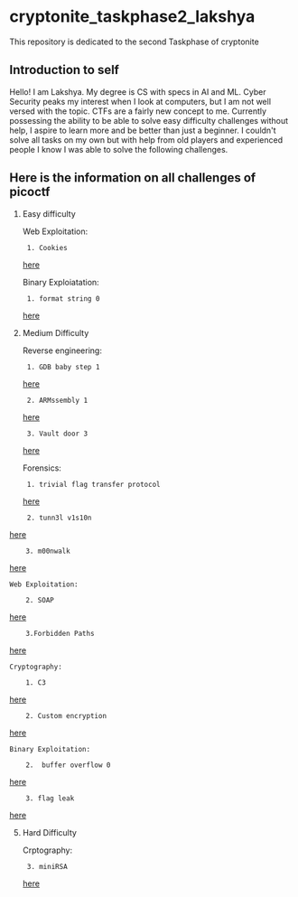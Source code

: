 # cryptonite_taskphase2_lakshya
This repository is dedicated to the second Taskphase of cryptonite

## Introduction to self
Hello! I am Lakshya. My degree is CS with specs in AI and ML.
Cyber Security peaks my interest when I look at computers, but I am not well versed with the topic. 
CTFs are a fairly new concept to me. Currently possessing the ability to be able to solve easy difficulty challenges without help,
I aspire to learn more and be better than just a beginner. I couldn't solve all tasks on my own but with help from old players and experienced people I know
I was able to solve the following challenges.

## Here is the information on all challenges of picoctf
1. Easy difficulty

	Web Exploitation:

		1. Cookies
   [here](https://github.com/ElaLakshya/cryptonite_taskphase2_lakshya/blob/main/Web_Exploitation/cookies.md)

	Binary Exploiatation:

		1. format string 0
   [here](https://github.com/ElaLakshya/cryptonite_taskphase2_lakshya/blob/main/Binary_Exploitation/format-string-0.md)
   
3. Medium Difficulty

	Reverse engineering:

		1. GDB baby step 1
   [here](https://github.com/ElaLakshya/cryptonite_taskphase2_lakshya/blob/main/reverse_engineering/GDB-babystep1.md)
   
		2. ARMssembly 1
   [here](https://github.com/ElaLakshya/cryptonite_taskphase2_lakshya/blob/main/reverse_engineering/ARMssembly1.md)
   
		3. Vault door 3
   [here](https://github.com/ElaLakshya/cryptonite_taskphase2_lakshya/blob/main/reverse_engineering/VaultDoor3.md)
   
	Forensics:

		1. trivial flag transfer protocol
   [here](https://github.com/ElaLakshya/cryptonite_taskphase2_lakshya/blob/main/Forensics/trivial_flag_transfer_protocol.md)
   
		2. tunn3l v1s10n
[here](https://github.com/ElaLakshya/cryptonite_taskphase2_lakshya/blob/main/Forensics/Tunn3l_v1s10n.md)
   
		3. m00nwalk
  [here](https://github.com/ElaLakshya/cryptonite_taskphase2_lakshya/blob/main/Forensics/m00nwalk.md)
   
	Web Exploitation:

		2. SOAP
   
   [here](https://github.com/ElaLakshya/cryptonite_taskphase2_lakshya/blob/main/Web_Exploitation/Forbidden_Paths.md)
   
		3.Forbidden Paths
   
   [here](https://github.com/ElaLakshya/cryptonite_taskphase2_lakshya/blob/main/Web_Exploitation/SOAP.md)
   
	Cryptography:

		1. C3
[here](https://github.com/ElaLakshya/cryptonite_taskphase2_lakshya/blob/main/cryptography/C3.md)
  
		2. Custom encryption
  [here](https://github.com/ElaLakshya/cryptonite_taskphase2_lakshya/blob/main/cryptography/custom_encryption.md)
  
   
	Binary Exploitation:

		2.  buffer overflow 0

   [here](https://github.com/ElaLakshya/cryptonite_taskphase2_lakshya/blob/main/Binary_Exploitation/buffer-overflow-0.md)
   
		3. flag leak
   
   [here](https://github.com/ElaLakshya/cryptonite_taskphase2_lakshya/blob/main/Binary_Exploitation/flag-leak.md)
   
5. Hard Difficulty

	Crptography:

		3. miniRSA
   [here](https://github.com/ElaLakshya/cryptonite_taskphase2_lakshya/blob/main/cryptography/miniRSA.md)
